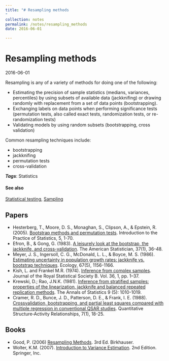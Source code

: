 ```yaml
---
title: "# Resampling methods
"
collection: notes
permalink: /notes/resampling_methods
date: 2016-06-01

---
```


# Resampling methods

2016-06-01

Resampling is any of a variety of methods for doing one of the following:
* Estimating the precision of sample statistics (medians, variances, percentiles) by using subsets of available data (jackknifing) or drawing randomly with replacement from a set of data points (bootstrapping).
* Exchanging labels on data points when performing significance tests (permutation tests, also called exact tests, randomization tests, or re-randomization tests)
* Validating models by using random subsets (bootstrapping, cross validation)

Common resampling techniques include:
* bootstrapping
* jackknifing
* permutation tests
* cross-validation

***Tags***: Statistics

#### See also
[Statistical testing](/notes/statistical_testing), [Sampling](/notes/sampling)


## Papers
* Hesterberg, T., Moore, D. S., Monaghan, S., Clipson, A., & Epstein, R. (2005). [Bootstrap methods and permutation tests](http://statweb.stanford.edu/~tibs/stat315a/Supplements/bootstrap.pdf). Introduction to the Practice of Statistics, 5, 1-70.
* Efron, B., & Gong, G. (1983). [A leisurely look at the bootstrap, the jackknife, and cross-validation](http://www.rochester.edu/College/psc/clarke/405/EfronGong.pdf). The American Statistician, 37(1), 36-48.
* Meyer, J. S., Ingersoll, C. G., McDonald, L. L., & Boyce, M. S. (1986). [Estimating uncertainty in population growth rates: jackknife vs. bootstrap techniques](http://www.imok.ufl.edu/hlb/database/pdf/22_Meyer_86.pdf). Ecology, 67(5), 1156-1166.
* Kish, L. and Frankel M.R. (1974). [Inference from complex samples](). Journal of the Royal Statistical Society B. Vol. 36, 1, pp. 1–37.
* Krewski, D.; Rao, J.N.K. (1981). [Inference from stratified samples: properties of the linearization, jackknife and balanced repeated replication methods](). The Annals of Statistics 9 (5): 1010-1019.
* Cramer, R. D., Bunce, J. D., Patterson, D. E., & Frank, I. E. (1988). [Crossvalidation, bootstrapping, and partial least squares compared with multiple regression in conventional QSAR studies](http://onlinelibrary.wiley.com/doi/10.1002/qsar.19880070105/abstract). Quantitative Structure‐Activity Relationships, 7(1), 18-25.

## Books
* Good, P. (2006) [Resampling Methods](https://www.goodreads.com/book/show/22578972-resampling-methods). 3rd Ed. Birkhauser.
* Wolter, K.M. (2007). [Introduction to Variance Estimation](https://www.goodreads.com/book/show/788969.Introduction_to_Variance_Estimation). 2nd Edition. Springer, Inc.


